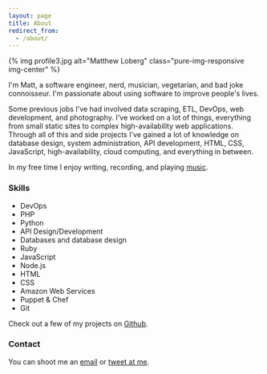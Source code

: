 ```yaml
---
layout: page
title: About
redirect_from:
  - /about/
---
```

{% img profile3.jpg alt="Matthew Loberg" class="pure-img-responsive img-center" %}

I'm Matt, a software engineer, nerd, musician, vegetarian, and bad joke
connoisseur. I'm passionate about using software to improve people's lives.

Some previous jobs I've had involved data scraping, ETL, DevOps, web
development, and photography. I've worked on a lot of things, everything from
small static sites to complex high-availability web applications. Through all of
this and side projects I've gained a lot of knowledge on database design, system
administration, API development, HTML, CSS, JavaScript, high-availability, cloud
computing, and everything in between.

In my free time I enjoy writing, recording, and playing [music](https://soundcloud.com/mloberg).

### Skills

* DevOps
* PHP
* Python
* API Design/Development
* Databases and database design
* Ruby
* JavaScript
* Node.js
* HTML
* CSS
* Amazon Web Services
* Puppet & Chef
* Git

Check out a few of my projects on [Github](https://github.com/mloberg).

### Contact

You can shoot me an [email](ma&#105;lto&#58;m&#64;&#109;lo&#98;&#37;65%&#55;2g&#46;&#99;&#111;m)
or [tweet at me](https://twitter.com/mloberg).

